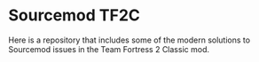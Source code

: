 # Sourcemod TF2C
Here is a repository that includes some of the modern solutions to Sourcemod issues in the Team Fortress 2 Classic mod.
